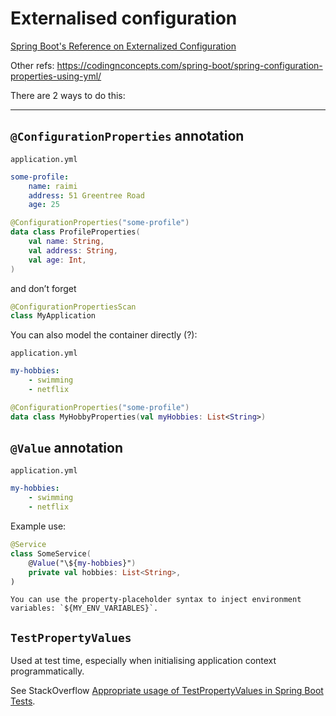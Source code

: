 # Externalised configuration

[Spring Boot's Reference on Externalized Configuration](https://docs.spring.io/spring-boot/docs/current/reference/htmlsingle/#features.external-config)

Other refs: https://codingnconcepts.com/spring-boot/spring-configuration-properties-using-yml/

There are 2 ways to do this:

<!-- toc -->

---

## `@ConfigurationProperties` annotation

`application.yml`

```yml
some-profile:
    name: raimi
    address: 51 Greentree Road
    age: 25
```

```kotlin
@ConfigurationProperties("some-profile")
data class ProfileProperties(
    val name: String,
    val address: String,
    val age: Int,
)
```

and don’t forget

```kotlin
@ConfigurationPropertiesScan
class MyApplication
```

You can also model the container directly (?):

`application.yml`

```yml
my-hobbies:
    - swimming
    - netflix
```

```kotlin
@ConfigurationProperties("some-profile")
data class MyHobbyProperties(val myHobbies: List<String>)
```

## `@Value` annotation

`application.yml`

```yml
my-hobbies:
    - swimming
    - netflix
```

Example use:

```kotlin
@Service
class SomeService(
    @Value("\${my-hobbies}")
    private val hobbies: List<String>,
)
```

~~~admonish tip="Environment variables"
You can use the property-placeholder syntax to inject environment variables: `${MY_ENV_VARIABLES}`.
~~~

## `TestPropertyValues`

Used at test time, especially when initialising application context programmatically.

See StackOverflow [Appropriate usage of TestPropertyValues in Spring Boot Tests](https://stackoverflow.com/q/54718995).
